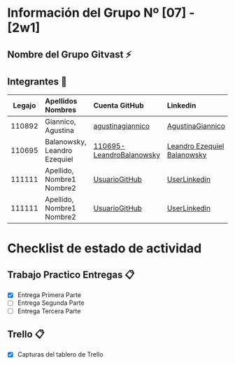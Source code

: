 # Información del Grupo Nº [07] - [2w1]


## Nombre del Grupo Gitvast :zap:


## Integrantes :busts_in_silhouette:

| Legajo| Apellidos Nombres  | Cuenta GitHub | Linkedin
| :------: | :-------- | :-------- | :-------- |
| 110892 | Giannico, Agustina |[agustinagiannico](https://github.com/agustinagiannico)|[AgustinaGiannico](https://www.linkedin.com/in/agustina-giannico-6b0a4418b/)|
| 110695 | Balanowsky, Leandro Ezequiel |[110695-LeandroBalanowsky](https://github.com/110695-LeandroBalanowsky)|[Leandro Ezequiel Balanowsky](https://www.linkedin.com/in/leandro-ezequiel-balanowsky-468293172/)|
| 111111 | Apellido, Nombre1 Nombre2 |[UsuarioGitHub](https://github.com/xxxx)|[UserLinkedin](https://ar.linkedin.com/)|
| 111111 | Apellido, Nombre1 Nombre2 |[UsuarioGitHub](https://github.com/xxxx)|[UserLinkedin](https://ar.linkedin.com/)|


# Checklist de estado de actividad

## Trabajo Practico Entregas :clipboard:
- [X] Entrega Primera Parte
- [ ] Entrega Segunda Parte
- [ ] Entrega Tercera Parte

## Trello :clipboard:
- [X] Capturas del tablero de Trello